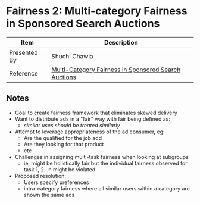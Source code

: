 # Fairness 2: Multi-category Fairness in Sponsored Search Auctions

| Item | Description |
| --- | --- | 
| Presented By | Shuchi Chawla |
| Reference | [Multi-Category Fairness in Sponsored Search Auctions](https://dl.acm.org/doi/pdf/10.1145/3351095.3372848?download=true) |



## Notes

- Goal to create fairness framework that eliminates skewed delivery
- Want to distribute ads in a "fair" way with fair being defined as:
    - *similar uses should be treated similarly*
- Attempt to leverage appropriateness of the ad consumer, eg:
    - Are the qualified for the job add
    - Are they looking for that product
    - etc
- Challenges in assigning multi-task fairness when looking at subgroups
    - ie, might be holistically fair but the individual fairness observed for task 1, 2...n might be violated
- Proposed resolution:
    - Users specify preferences
    - intra-category fairness where all similar users within a category are shown the same ads